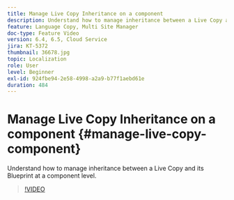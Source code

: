 ```yaml
---
title: Manage Live Copy Inheritance on a component
description: Understand how to manage inheritance between a Live Copy and its Blueprint at a component level
feature: Language Copy, Multi Site Manager
doc-type: Feature Video
version: 6.4, 6.5, Cloud Service
jira: KT-5372
thumbnail: 36678.jpg
topic: Localization
role: User
level: Beginner
exl-id: 924fbe94-2e58-4998-a2a9-b77f1aebd61e
duration: 484
---
```

# Manage Live Copy Inheritance on a component {#manage-live-copy-component}

Understand how to manage inheritance between a Live Copy and its Blueprint at a component level.

>[!VIDEO](https://video.tv.adobe.com/v/36678?quality=12&learn=on)
